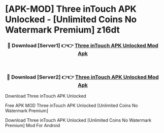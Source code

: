 # [APK-MOD] Three inTouch APK Unlocked - [Unlimited Coins No Watermark Premium] z16dt



<div align="center">
<h3>🔴 Download [Server1] 👉👉 <a href="https://momento.my/?title=Three_inTouch_APK_Unlocked">Three inTouch APK Unlocked Mod Apk</a></h3><br>

<h3>🔴 Download [Server2] 👉👉 <a href="https://momento.my/?title=Three_inTouch_APK_Unlocked">Three inTouch APK Unlocked Mod Apk</a></h3>
</div>



Download Three inTouch APK Unlocked 

Free APK MOD Three inTouch APK Unlocked [Unlimited Coins No Watermark Premium]

Download Three inTouch APK Unlocked [Unlimited Coins No Watermark Premium] Mod For Android
